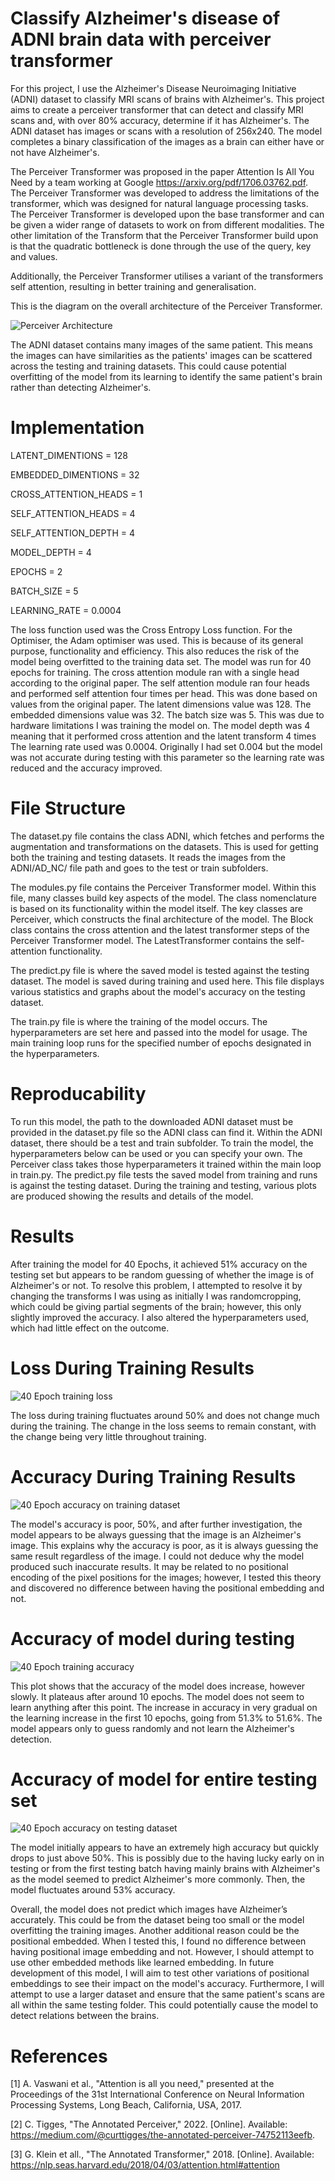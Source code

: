 # Classify Alzheimer's disease of ADNI brain data with perceiver transformer
For this project, I use the Alzheimer's Disease Neuroimaging Initiative (ADNI) dataset to classify MRI scans of brains with Alzheimer's. This project aims to create a perceiver transformer that can detect and classify MRI scans and, with over 80% accuracy, determine if it has Alzheimer's. The ADNI dataset has images or scans with a resolution of 256x240. The model completes a binary classification of the images as a brain can either have or not have Alzheimer's.

The Perceiver Transformer was proposed in the paper Attention Is All You Need by a team working at Google https://arxiv.org/pdf/1706.03762.pdf. The Perceiver Transformer was developed to address the limitations of the transformer, which was designed for natural language processing tasks. The Perceiver Transformer is developed upon the base transformer and can be given a wider range of datasets to work on from different modalities. The other limitation of the Transform that the Perceiver Transformer build upon is that the quadratic bottleneck is done through the use of the query, key and values.

Additionally, the Perceiver Transformer utilises a variant of the transformers self attention, resulting in better training and generalisation.

This is the diagram on the overall architecture of the Perceiver Transformer.

![Perceiver Architecture](./plots/architecture.png)

The ADNI dataset contains many images of the same patient. This means the images can have similarities as the patients' images can be scattered across the testing and training datasets. This could cause potential overfitting of the model from its learning to identify the same patient's brain rather than detecting Alzheimer's. 


# Implementation
LATENT_DIMENTIONS = 128

EMBEDDED_DIMENTIONS = 32

CROSS_ATTENTION_HEADS = 1

SELF_ATTENTION_HEADS = 4

SELF_ATTENTION_DEPTH = 4

MODEL_DEPTH = 4

EPOCHS = 2

BATCH_SIZE = 5

LEARNING_RATE = 0.0004 

The loss function used was the Cross Entropy Loss function.
For the Optimiser, the Adam optimiser was used. This is because of its general purpose, functionality and efficiency. This also reduces the risk of the model being overfitted to the training data set. 
The model was run for 40 epochs for training.
The cross attention module ran with a single head according to the original paper.
The self attention module ran four heads and performed self attention four times per head. This was done based on values from the original paper.
The latent dimensions value was 128.
The embedded dimensions value was 32.
The batch size was 5. This was due to hardware limitations I was training the model on.
The model depth was 4 meaning that it performed cross attention and the latent transform 4 times
The learning rate used was 0.0004. Originally I had set 0.004 but the model was not accurate during testing with this parameter so the learning rate was reduced and the accuracy improved.





# File Structure
The dataset.py file contains the class ADNI, which fetches and performs the augmentation and transformations on the datasets. This is used for getting both the training and testing datasets. It reads the images from the ADNI/AD_NC/ file path and goes to the test or train subfolders. 

The modules.py file contains the Perceiver Transformer model. Within this file, many classes build key aspects of the model. The class nomenclature is based on its functionality within the model itself. The key classes are Perceiver, which constructs the final architecture of the model. The Block class contains the cross attention and the latest transformer steps of the Perceiver Transformer model. The LatestTransformer contains the self-attention functionality. 

The predict.py file is where the saved model is tested against the testing dataset. The model is saved during training and used here. This file displays various statistics and graphs about the model's accuracy on the testing dataset.

The train.py file is where the training of the model occurs. The hyperparameters are set here and passed into the model for usage. The main training loop runs for the specified number of epochs designated in the hyperparameters.

# Reproducability
To run this model, the path to the downloaded ADNI dataset must be provided in the dataset.py file so the ADNI class can find it. Within the ADNI dataset, there should be a test and train subfolder. To train the model, the hyperparameters below can be used or you can specify your own. The Perceiver class takes those hyperparameters it trained within the main loop in train.py. The predict.py file tests the saved model from training and runs is against the testing dataset. During the training and testing, various plots are produced showing the results and details of the model.

# Results

After training the model for 40 Epochs, it achieved 51% accuracy on the testing set but appears to be random guessing of whether the image is of Alzheimer's or not. To resolve this problem, I attempted to resolve it by changing the transforms I was using as initially I was randomcropping, which could be giving partial segments of the brain; however, this only slightly improved the accuracy. I also altered the hyperparameters used, which had little effect on the outcome. 

# Loss During Training Results
![40 Epoch training loss](./plots/40epochlossoverepochs.png)

The loss during training fluctuates around 50% and does not change much during the training. The change in the loss seems to remain constant, with the change being very little throughout training. 

# Accuracy During Training Results

![40 Epoch accuracy on training dataset](./plots/40epochaccuracyprediction.png)

The model's accuracy is poor, 50%, and after further investigation, the model appears to be always guessing that the image is an Alzheimer's image. This explains why the accuracy is poor, as it is always guessing the same result regardless of the image. I could not deduce why the model produced such inaccurate results. It may be related to no positional encoding of the pixel positions for the images; however, I tested this theory and discovered no difference between having the positional embedding and not.

# Accuracy of model during testing
![40 Epoch training accuracy](./plots/40epochtrainingaccuracy.png)

This plot shows that the accuracy of the model does increase, however slowly. It plateaus after around 10 epochs. The model does not seem to learn anything after this point. The increase in accuracy in very gradual on the learning increase in the first 10 epochs, going from 51.3% to 51.6%. The model appears only to guess randomly and not learn the Alzheimer's detection. 

# Accuracy of model for entire testing set
![40 Epoch accuracy on testing dataset](./plots/40epochpredictingaccuracy.png)

The model initially appears to have an extremely high accuracy but quickly drops to just above 50%. This is possibly due to the having lucky early on in testing or from the first testing batch having mainly brains with Alzheimer's as the model seemed to predict Alzheimer's more commonly. Then, the model fluctuates around 53% accuracy. 

Overall, the model does not predict which images have Alzheimer’s accurately. This could be from the dataset being too small or the model overfitting the training images. Another additional reason could be the positional embedded. When I tested this, I found no difference between having positional image embedding and not. However, I should attempt to use other embedded methods like learned embedding. In future development of this model, I will aim to test other variations of positional embeddings to see their impact on the model's accuracy. Furthermore, I will attempt to use a larger dataset and ensure that the same patient's scans are all within the same testing folder. This could potentially cause the model to detect relations between the brains. 

# References
[1]	A. Vaswani et al., "Attention is all you need," presented at the Proceedings of the 31st International Conference on Neural Information Processing Systems, Long Beach, California, USA, 2017.

[2]	C. Tigges, "The Annotated Perceiver," 2022. [Online]. Available: https://medium.com/@curttigges/the-annotated-perceiver-74752113eefb.

[3] G. Klein et all., "The Annotated Transformer," 2018. [Online]. Available: https://nlp.seas.harvard.edu/2018/04/03/attention.html#attention